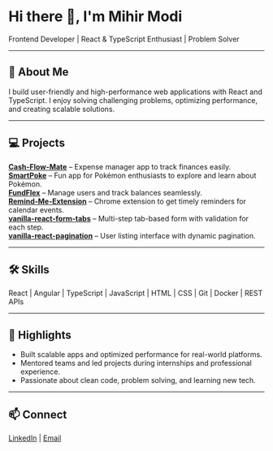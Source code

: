# Hi there 👋, I'm Mihir Modi  
Frontend Developer | React & TypeScript Enthusiast | Problem Solver  

---

## 🚀 About Me
I build user-friendly and high-performance web applications with React and TypeScript. I enjoy solving challenging problems, optimizing performance, and creating scalable solutions.  

---

## 💻 Projects

**[Cash-Flow-Mate](https://github.com/yourusername/Cash-Flow-Mate)** – Expense manager app to track finances easily.  
**[SmartPoke](https://github.com/yourusername/SmartPoke)** – Fun app for Pokémon enthusiasts to explore and learn about Pokémon.  
**[FundFlex](https://github.com/yourusername/FundFlex)** – Manage users and track balances seamlessly.  
**[Remind-Me-Extension](https://github.com/yourusername/Remind-Me-Extension)** – Chrome extension to get timely reminders for calendar events.  
**[vanilla-react-form-tabs](https://github.com/yourusername/vanilla-react-form-tabs)** – Multi-step tab-based form with validation for each step.  
**[vanilla-react-pagination](https://github.com/yourusername/vanilla-react-pagination)** – User listing interface with dynamic pagination.  

---

## 🛠 Skills
React | Angular | TypeScript | JavaScript | HTML | CSS | Git | Docker | REST APIs  

---

## 🌟 Highlights
- Built scalable apps and optimized performance for real-world platforms.  
- Mentored teams and led projects during internships and professional experience.  
- Passionate about clean code, problem solving, and learning new tech.  

---

## 📫 Connect
[LinkedIn](https://www.linkedin.com/in/your-linkedin/) | [Email](mailto:your-email@example.com)
